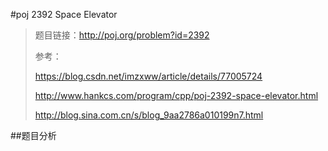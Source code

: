#poj 2392 Space Elevator
>题目链接：http://poj.org/problem?id=2392
>
>参考：
>
>https://blog.csdn.net/imzxww/article/details/77005724
>
>http://www.hankcs.com/program/cpp/poj-2392-space-elevator.html
>
>http://blog.sina.com.cn/s/blog_9aa2786a010199n7.html

##题目分析